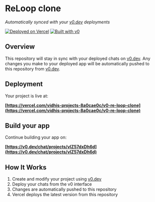 # ReLoop clone

*Automatically synced with your [v0.dev](https://v0.dev) deployments*

[![Deployed on Vercel](https://img.shields.io/badge/Deployed%20on-Vercel-black?style=for-the-badge&logo=vercel)](https://vercel.com/vidhis-projects-8a0cae0c/v0-re-loop-clone)
[![Built with v0](https://img.shields.io/badge/Built%20with-v0.dev-black?style=for-the-badge)](https://v0.dev/chat/projects/vlZ57dxDh6d)

## Overview

This repository will stay in sync with your deployed chats on [v0.dev](https://v0.dev).
Any changes you make to your deployed app will be automatically pushed to this repository from [v0.dev](https://v0.dev).

## Deployment

Your project is live at:

**[https://vercel.com/vidhis-projects-8a0cae0c/v0-re-loop-clone](https://vercel.com/vidhis-projects-8a0cae0c/v0-re-loop-clone)**

## Build your app

Continue building your app on:

**[https://v0.dev/chat/projects/vlZ57dxDh6d](https://v0.dev/chat/projects/vlZ57dxDh6d)**

## How It Works

1. Create and modify your project using [v0.dev](https://v0.dev)
2. Deploy your chats from the v0 interface
3. Changes are automatically pushed to this repository
4. Vercel deploys the latest version from this repository